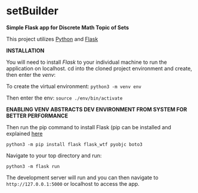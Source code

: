 # setBuilder
**Simple Flask app for Discrete Math Topic of Sets**

This project utilizes [Python](https://www.python.org/downloads/release/python-382/) and [Flask](https://flask.palletsprojects.com/en/1.1.x/)

**INSTALLATION**

You will need to install *Flask* to your individual machine to run the application on localhost.
cd into the cloned project environment and create, then enter the *venv*:

To create the virtual environment:
`python3 -m venv env`

Then enter the env:
`source ./env/bin/activate`

**ENABLING VENV ABSTRACTS DEV ENVIRONMENT FROM SYSTEM FOR BETTER PERFORMANCE**

Then run the pip command to install Flask (pip can be installed and explained [here](https://pip.pypa.io/en/stable/installing/)

`python3 -m pip install flask flask_wtf pyobjc boto3`

Navigate to your top directory and run:

`python3 -m flask run`

The development server will run and you can then navigate to `http://127.0.0.1:5000` or localhost to access the app.

